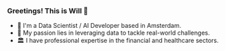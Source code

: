### Greetings! This is Will 👋

- 🌷 I'm a Data Scientist / AI Developer based in Amsterdam.
- 🐍 My passion lies in leveraging data to tackle real-world challenges.
- 🏛 I have professional expertise in the financial and healthcare sectors.





